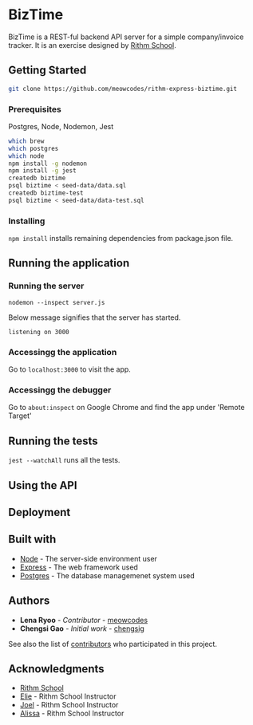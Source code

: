 # BizTime

BizTime is a REST-ful backend API server for a simple company/invoice tracker. It is an exercise designed by [Rithm School](https://github.com/rithmschool).

## Getting Started

``` bash
git clone https://github.com/meowcodes/rithm-express-biztime.git
``` 

### Prerequisites

Postgres, Node, Nodemon, Jest

``` bash
which brew
which postgres
which node
npm install -g nodemon
npm install -g jest
createdb biztime
psql biztime < seed-data/data.sql
createdb biztime-test 
psql biztime < seed-data/data-test.sql
```

### Installing

`npm install` installs remaining dependencies from package.json file.

## Running the application

### Running the server

`nodemon --inspect server.js`

Below message signifies that the server has started.

`listening on 3000`

### Accessingg the application

Go to `localhost:3000` to visit the app.

### Accessingg the debugger

Go to `about:inspect` on Google Chrome and find the app under 'Remote Target'

## Running the tests

`jest --watchAll` runs all the tests.

## Using the API

## Deployment

## Built with

* [Node](https://nodejs.org/en/) - The server-side environment user
* [Express](https://expressjs.com/) - The web framework used
* [Postgres](https://www.postgresql.org/) - The database managemenet system used

## Authors

* **Lena Ryoo** - *Contributor* - [meowcodes](https://github.com/meowcodes)
* **Chengsi Gao** - *Initial work* - [chengsig](https://github.com/chengsig)

See also the list of [contributors](https://github.com/meowcodes/rithm-express-lunchly/graphs/contributors) who participated in this project.

## Acknowledgments

* [Rithm School](https://github.com/rithmschool)
* [Elie](https://github.com/elie) - Rithm School Instructor
* [Joel](https://github.com/joelburton) - Rithm School Instructor
* [Alissa](https://github.com/alissarenz) - Rithm School Instructor